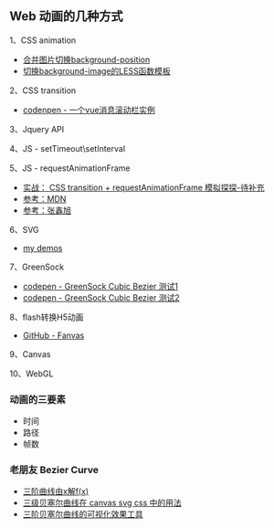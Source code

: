  Web 动画的几种方式
---------------

1、CSS animation

* [合并图片切换background-position](http://jhtmls.com/h5animation/)
* [切换background-image的LESS函数模板](http://codepen.io/dongxl/pen/RRzvqd)


2、CSS transition

* [codenpen - 一个vue消息滚动栏实例](http://codepen.io/dongxl/pen/ozKpra)


3、Jquery API

4、JS - setTimeout\setInterval

5、JS - requestAnimationFrame

* [实战： CSS transition + requestAnimationFrame 模拟探探-待补充]()
* [参考：MDN](https://developer.mozilla.org/zh-CN/docs/Web/API/Window/requestAnimationFrame)
* [参考：张鑫旭](http://www.zhangxinxu.com/wordpress/2013/09/css3-animation-requestanimationframe-tween-%E5%8A%A8%E7%94%BB%E7%AE%97%E6%B3%95/)

6、SVG

* [my demos](https://github.com/shawndxl/svg-demos)

7、GreenSock

* [codepen - GreenSock Cubic Bezier 测试1](http://codepen.io/dongxl/pen/GZyGdR)
* [codepen - GreenSock Cubic Bezier 测试2](http://codepen.io/dongxl/pen/YqawZZ)

8、flash转换H5动画

* [GitHub - Fanvas](https://github.com/TencentOpen/Fanvas)

9、Canvas

10、WebGL


### 动画的三要素

* 时间
* 路径
* 帧数


### 老朋友 Bezier Curve

* [三阶曲线由x解f(x)](http://codepen.io/dongxl/pen/redYZq)
* [三级贝塞尔曲线在 canvas svg css 中的用法](http://www.zhangxinxu.com/wordpress/2013/08/%E8%B4%9D%E5%A1%9E%E5%B0%94%E6%9B%B2%E7%BA%BF-cubic-bezier-css3%E5%8A%A8%E7%94%BB-svg-canvas/)
* [三阶贝塞尔曲线的可视化效果工具](http://cubic-bezier.com/)